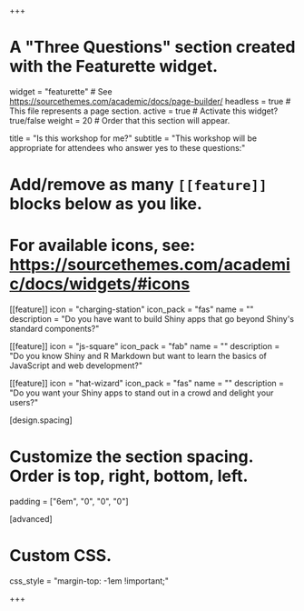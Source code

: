 +++
# A "Three Questions" section created with the Featurette widget.
widget = "featurette"  # See https://sourcethemes.com/academic/docs/page-builder/
headless = true  # This file represents a page section.
active = true  # Activate this widget? true/false
weight = 20  # Order that this section will appear.

title = "Is this workshop for me?"
subtitle = "This workshop will be appropriate for attendees who answer yes to these questions:"

# Add/remove as many `[[feature]]` blocks below as you like.
#
# For available icons, see: https://sourcethemes.com/academic/docs/widgets/#icons

[[feature]]
  icon = "charging-station"
  icon_pack = "fas"
  name = ""
  description = "Do you have want to build Shiny apps that go beyond Shiny's standard components?"

[[feature]]
  icon = "js-square"
  icon_pack = "fab"
  name = ""
  description = "Do you know Shiny and R Markdown but want to learn the basics of JavaScript and web development?"

[[feature]]
  icon = "hat-wizard"
  icon_pack = "fas"
  name = ""
  description = "Do you want your Shiny apps to stand out in a crowd and delight your users?"

[design.spacing]
  # Customize the section spacing. Order is top, right, bottom, left.
  padding = ["6em", "0", "0", "0"]

[advanced]
  # Custom CSS.
  css_style = "margin-top: -1em !important;"

+++
